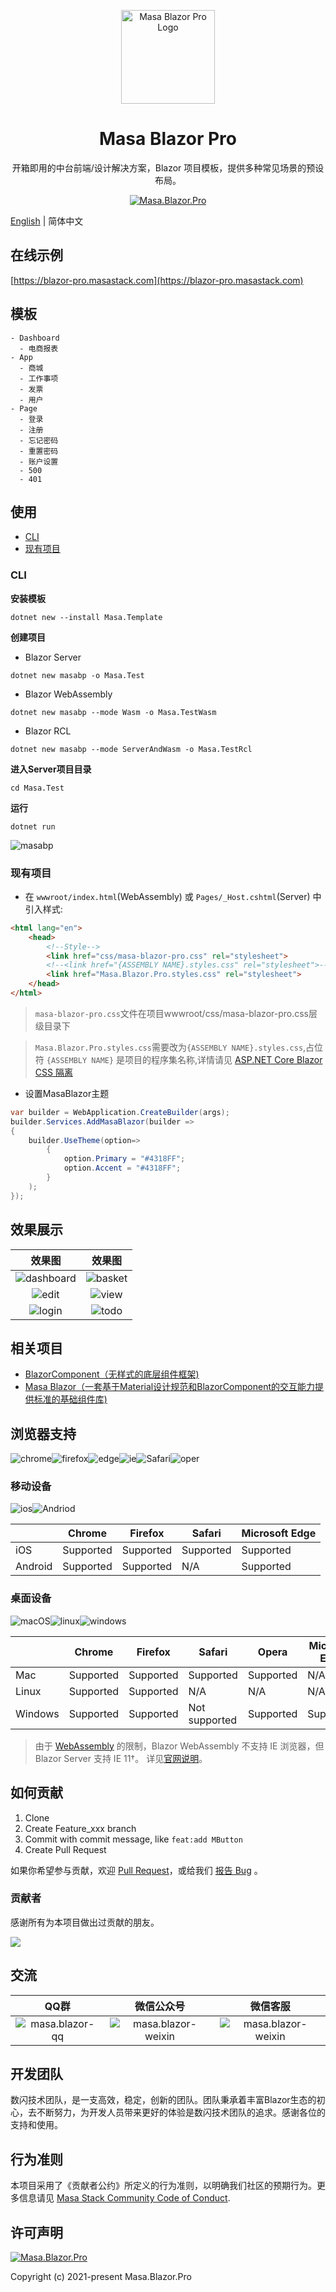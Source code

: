 ﻿<p align="center">
  <a href="https://masa-blazor-docs-dev.lonsid.cn" target="_blank">
    <img alt="Masa Blazor Pro Logo" width="150" src="./imgs/logo.png">
  </a>
</p>

<h1 align="center">Masa Blazor Pro</h1>

<div align="center">

开箱即用的中台前端/设计解决方案，Blazor 项目模板，提供多种常见场景的预设布局。

[![Masa.Blazor.Pro](https://img.shields.io/badge/license-MIT-informational)](https://github.com/BlazorComponent/Masa.Blazor.Pro/blob/develop/LICENSE) 

</div>

[English](./README.md) | 简体中文

## 在线示例

[https://blazor-pro.masastack.com](https://blazor-pro.masastack.com)

## 模板

```
- Dashboard
  - 电商报表
- App
  - 商城
  - 工作事项
  - 发票
  - 用户
- Page
  - 登录
  - 注册
  - 忘记密码
  - 重置密码
  - 账户设置
  - 500
  - 401 
```

## 使用

* [CLI](#CLI)
* [现有项目](#现有项目)

### CLI

**安装模板**

```shell
dotnet new --install Masa.Template
```

**创建项目**

* Blazor Server

```shell
dotnet new masabp -o Masa.Test
```

- Blazor WebAssembly

```shell
dotnet new masabp --mode Wasm -o Masa.TestWasm
```

- Blazor RCL

```shell
dotnet new masabp --mode ServerAndWasm -o Masa.TestRcl
```

**进入Server项目目录**

```shell
cd Masa.Test
```

**运行**

```shell
dotnet run
```



![masabp](imgs/masabp.gif)



### 现有项目

- 在 `wwwroot/index.html`(WebAssembly) 或 `Pages/_Host.cshtml`(Server) 中引入样式:

```html
<html lang="en">
	<head>
		<!--Style-->
		<link href="css/masa-blazor-pro.css" rel="stylesheet">
		<!--<link href="{ASSEMBLY NAME}.styles.css" rel="stylesheet">-->
		<link href="Masa.Blazor.Pro.styles.css" rel="stylesheet">
	</head>
</html>
```

> `masa-blazor-pro.css`文件在项目wwwroot/css/masa-blazor-pro.css层级目录下

> `Masa.Blazor.Pro.styles.css`需要改为`{ASSEMBLY NAME}.styles.css`,占位符 `{ASSEMBLY NAME}` 是项目的程序集名称,详情请见 [ASP.NET Core Blazor CSS 隔离](https://docs.microsoft.com/zh-cn/aspnet/core/blazor/components/css-isolation?view=aspnetcore-6.0)

- 设置MasaBlazor主题

```c#
var builder = WebApplication.CreateBuilder(args);
builder.Services.AddMasaBlazor(builder => 
{
    builder.UseTheme(option=>
        {
            option.Primary = "#4318FF";
            option.Accent = "#4318FF";
        }
    );
});
```
## 效果展示

|效果图|效果图|
| :-----------: | :-----------: |
|![dashboard](./imgs/dashboard.png)|![basket](./imgs/basket.png)|
|![edit](./imgs/edit.png)|![view](./imgs/view.png)|
|![login](./imgs/login.png)|![todo](./imgs/todo.png)|

## 相关项目

- [BlazorComponent（无样式的底层组件框架)](https://github.com/BlazorComponent/BlazorComponent)
- [Masa Blazor（一套基于Material设计规范和BlazorComponent的交互能力提供标准的基础组件库)](https://github.com/BlazorComponent/Masa.Blazor)

## 浏览器支持

![chrome](https://img.shields.io/badge/chrome->%3D57-success.svg?logo=google%20chrome&logoColor=red)![firefox](https://img.shields.io/badge/firefox->522-success.svg?logo=mozilla%20firefox&logoColor=red)![edge](https://img.shields.io/badge/edge->%3D16-success.svg?logo=microsoft%20edge&logoColor=blue)![ie](https://img.shields.io/badge/ie->%3D11-success.svg?logo=internet%20explorer&logoColor=blue)![Safari](https://img.shields.io/badge/safari->%3D14-success.svg?logo=safari&logoColor=blue)![oper](https://img.shields.io/badge/opera->%3D4.4-success.svg?logo=opera&logoColor=red)

### 移动设备

![ios](https://img.shields.io/badge/ios-supported-success.svg?logo=apple&logoColor=white)![Andriod](https://img.shields.io/badge/andriod-suported-success.svg?logo=android)

|         |  Chrome     |  Firefox     |  Safari     | Microsoft Edge |
| ------- | ---------   | ---------    | ------      | -------------- |
| iOS     | Supported   | Supported    | Supported   | Supported      |
| Android | Supported   | Supported    | N/A         | Supported      |

### 桌面设备

![macOS](https://img.shields.io/badge/macOS-supported-success.svg?logo=apple&logoColor=white)![linux](https://img.shields.io/badge/linux-suported-success.svg?logo=linux&logoColor=white)![windows](https://img.shields.io/badge/windows-suported-success.svg?logo=windows)

|         | Chrome    | Firefox   | Safari        | Opera     | Microsoft Edge | Internet Explorer |
| ------- | --------- | --------- | ------------- | --------- | -------------- | ----------------- |
| Mac     | Supported | Supported | Supported     | Supported | N/A            | N/A               |
| Linux   | Supported | Supported | N/A           | N/A       | N/A            | N/A               |
| Windows | Supported | Supported | Not supported | Supported | Supported      | Supported, IE11+  |

> 由于 [WebAssembly](https://webassembly.org) 的限制，Blazor WebAssembly 不支持 IE 浏览器，但 Blazor Server 支持 IE 11†。 详见[官网说明](https://docs.microsoft.com/zh-cn/aspnet/core/blazor/supported-platforms?view=aspnetcore-3.1&WT.mc_id=DT-MVP-5003987)。

## 如何贡献

1. Clone
2. Create Feature_xxx branch
3. Commit with commit message, like `feat:add MButton`
4. Create Pull Request

如果你希望参与贡献，欢迎 [Pull Request](https://github.com/BlazorComponent/Masa.Blazor.Pro/pulls)，或给我们 [报告 Bug](https://github.com/BlazorComponent/Masa.Blazor.Pro/issues/new) 。

### 贡献者

感谢所有为本项目做出过贡献的朋友。

<a href="https://github.com/BlazorComponent/Masa.Blazor.Pro/graphs/contributors"> 
    <img src="https://contrib.rocks/image?repo=BlazorComponent/Masa.Blazor.Pro" /> 
</a>

## 交流

QQ群 | 微信公众号 | 微信客服
:---:|:---:|:---:
![masa.blazor-qq](./imgs/masa.blazor-qq-group.png) | ![masa.blazor-weixin](./imgs/masa.blazor-wechat-public-account.png) | ![masa.blazor-weixin](./imgs/masa.blazor-wechat-customer-service.png)


## 开发团队

数闪技术团队，是一支高效，稳定，创新的团队。团队秉承着丰富Blazor生态的初心，去不断努力，为开发人员带来更好的体验是数闪技术团队的追求。感谢各位的支持和使用。

## 行为准则

本项目采用了《贡献者公约》所定义的行为准则，以明确我们社区的预期行为。更多信息请见 [Masa Stack Community Code of Conduct](https://github.com/masastack/community/blob/main/CODE-OF-CONDUCT.md).

## 许可声明

[![Masa.Blazor.Pro](https://img.shields.io/badge/license-MIT-informational)](https://github.com/BlazorComponent/Masa.Blazor.Pro/blob/develop/LICENSE) 

Copyright (c) 2021-present Masa.Blazor.Pro